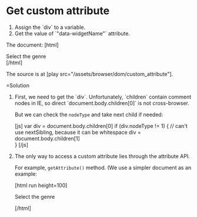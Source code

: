 
# Get custom attribute 

<ol>
<li>Assign the `div` to a variable.</li>
<li>Get the value of `"data-widgetName"` attribute.</li>
</ol>

The document:
[html]
<body>

  <!-- hello world! don't remove me.-->

  <div data-widgetName="menu">Select the genre</div>  

  <script>/* ... */</script>
</body>
[/html]

The source is at [play src="/assets/browser/dom/custom_attribute"].


=Solution

<ol>
<li>
First, we need to get the `div`. Unfortunately, `children` contain comment nodes in IE, so direct `document.body.children[0]` is not cross-browser.

But we can check the `nodeType` and take next child if needed:

[js]
var div = document.body.children[0]
if (div.nodeType != 1) {
  // can't use nextSibling, because it can be whitespace
  div = document.body.children[1]  
}
[/js]
</li>
<li>
The only way to access a custom attribute lies through the attribute API.

For example, `getAttribute()` method. (We use a simpler document as an example:

[html run height=100]
<div data-widgetName="menu">Select the genre</div>

<script>
var div = document.body.children[0]

alert( div.getAttribute('data-widgetName') )  // "menu"
</script>
[/html]

</li>
</ol>


